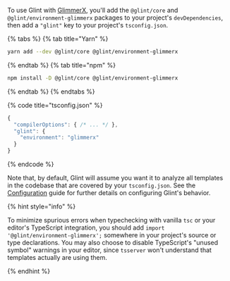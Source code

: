 To use Glint with [GlimmerX](https://github.com/glimmerjs/glimmer-experimental), you'll add the `@glint/core` and `@glint/environment-glimmerx` packages to your project's `devDependencies`, then add a `"glint"` key to your project's `tsconfig.json`.

{% tabs %}
{% tab title="Yarn" %}

```sh
yarn add --dev @glint/core @glint/environment-glimmerx
```

{% endtab %}
{% tab title="npm" %}

```sh
npm install -D @glint/core @glint/environment-glimmerx
```

{% endtab %}
{% endtabs %}

{% code title="tsconfig.json" %}

```javascript
{
  "compilerOptions": { /* ... */ },
  "glint": {
    "environment": "glimmerx"
  }
}
```

{% endcode %}

Note that, by default, Glint will assume you want it to analyze all templates in the codebase that are covered by your `tsconfig.json`. See the [Configuration](../configuration.md) guide for further details on configuring Glint's behavior.

{% hint style="info" %}

To minimize spurious errors when typechecking with vanilla `tsc` or your editor's TypeScript integration, you should add `import '@glint/environment-glimmerx';` somewhere in your project's source or type declarations. You may also choose to disable TypeScript's "unused symbol" warnings in your editor, since `tsserver` won't understand that templates actually are using them.

{% endhint %}
